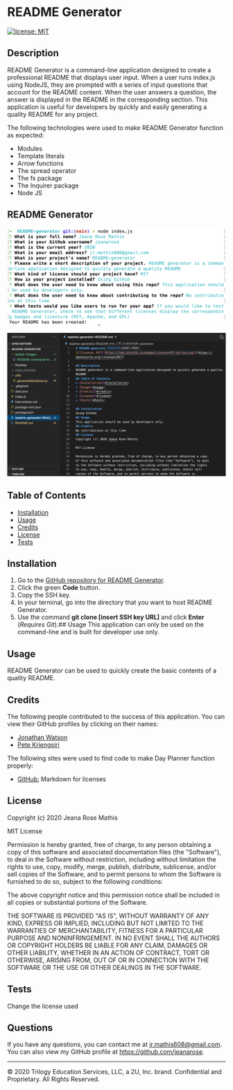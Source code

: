 # README Generator
[![license: MIT](https://img.shields.io/badge/License-MIT-yellow.svg)](https://opensource.org/licenses/MIT)
  
## Description
README Generator is a command-line application designed to create a professional README that displays user input. When a user runs index.js using NodeJS, they are prompted with a series of input questions that account for the README content. When the user answers a question, the answer is displayed in the README in the corresponding section. This application is useful for developers by quickly and easily generating a quality README for any project. 

The following technologies were used to make README Generator function as expected:
* Modules
* Template literals
* Arrow functions
* The spread operator
* The fs package
* The Inquirer package 
* Node JS

## README Generator

<kbd>![Screenshot of README Generator command line](./assets/images/README-command-line-screenshot.png)<kbd>

![Screenshot of generated README](./assets/images/generated-README-screenshot.png)

## Table of Contents
* [Installation](#installation)
* [Usage](#usage)
* [Credits](#credits)
* [License](#license)
* [Tests](#tests)

## Installation
1. Go to the [GitHub repository for README Generator](https://github.com/jeanarose/README-generator).
2. Click the green **Code** button.
3. Copy the SSH key.
4. In your terminal, go into the directory that you want to host README Generator. 
5. Use the command **git clone [insert SSH key URL]** and click **Enter** (*Requires Git*).## Usage
This application can only be used on the command-line and is built for developer use only.

## Usage
README Generator can be used to quickly create the basic contents of a quality README. 

## Credits
The following people contributed to the success of this application. You can view their GitHub profiles by clicking on their names:
* [Jonathan Watson](https://github.com/jonathanjwatson)
* [Pete Kriengsiri](https://github.com/pkriengsiri)

The following sites were used to find code to make Day Planner function properly:
* [GitHub:](https://gist.github.com/lukas-h/2a5d00690736b4c3a7ba) Markdown for licenses
## License
Copyright (c) 2020 Jeana Rose Mathis

MIT License
    
Permission is hereby granted, free of charge, to any person obtaining a copy
of this software and associated documentation files (the "Software"), to deal
in the Software without restriction, including without limitation the rights
to use, copy, modify, merge, publish, distribute, sublicense, and/or sell
copies of the Software, and to permit persons to whom the Software is
furnished to do so, subject to the following conditions:
    
The above copyright notice and this permission notice shall be included in all
copies or substantial portions of the Software.
    
THE SOFTWARE IS PROVIDED "AS IS", WITHOUT WARRANTY OF ANY KIND, EXPRESS OR
IMPLIED, INCLUDING BUT NOT LIMITED TO THE WARRANTIES OF MERCHANTABILITY,
FITNESS FOR A PARTICULAR PURPOSE AND NONINFRINGEMENT. IN NO EVENT SHALL THE
AUTHORS OR COPYRIGHT HOLDERS BE LIABLE FOR ANY CLAIM, DAMAGES OR OTHER
LIABILITY, WHETHER IN AN ACTION OF CONTRACT, TORT OR OTHERWISE, ARISING FROM,
OUT OF OR IN CONNECTION WITH THE SOFTWARE OR THE USE OR OTHER DEALINGS IN THE
SOFTWARE. 
## Tests
Change the license used
## Questions
If you have any questions, you can contact me at jr.mathis608@gmail.com. 
You can also view my GitHub profile at https://github.com/jeanarose.

---

© 2020 Trilogy Education Services, LLC, a 2U, Inc. brand. Confidential and Proprietary. All Rights Reserved.
  